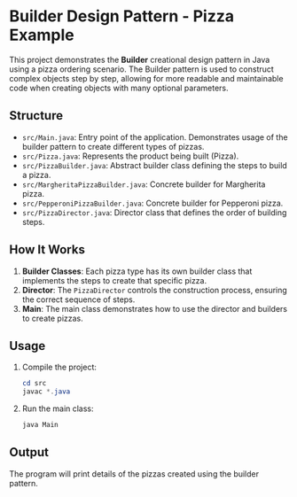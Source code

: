 # Builder Design Pattern - Pizza Example

This project demonstrates the **Builder** creational design pattern in Java using a pizza ordering scenario. The Builder pattern is used to construct complex objects step by step, allowing for more readable and maintainable code when creating objects with many optional parameters.

## Structure

- `src/Main.java`: Entry point of the application. Demonstrates usage of the builder pattern to create different types of pizzas.
- `src/Pizza.java`: Represents the product being built (Pizza).
- `src/PizzaBuilder.java`: Abstract builder class defining the steps to build a pizza.
- `src/MargheritaPizzaBuilder.java`: Concrete builder for Margherita pizza.
- `src/PepperoniPizzaBuilder.java`: Concrete builder for Pepperoni pizza.
- `src/PizzaDirector.java`: Director class that defines the order of building steps.

## How It Works

1. **Builder Classes**: Each pizza type has its own builder class that implements the steps to create that specific pizza.
2. **Director**: The `PizzaDirector` controls the construction process, ensuring the correct sequence of steps.
3. **Main**: The main class demonstrates how to use the director and builders to create pizzas.

## Usage

1. Compile the project:
   ```powershell
   cd src
   javac *.java
   ```
2. Run the main class:
   ```powershell
   java Main
   ```

## Output

The program will print details of the pizzas created using the builder pattern.

